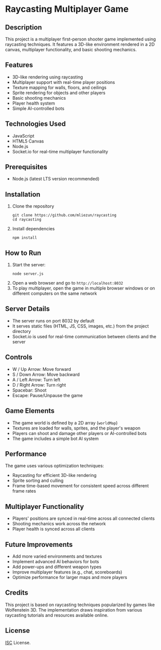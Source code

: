 # Raycasting Multiplayer Game

## Description
This project is a multiplayer first-person shooter game implemented using raycasting techniques. It features a 3D-like environment rendered in a 2D canvas, multiplayer functionality, and basic shooting mechanics.

## Features
- 3D-like rendering using raycasting
- Multiplayer support with real-time player positions
- Texture mapping for walls, floors, and ceilings
- Sprite rendering for objects and other players
- Basic shooting mechanics
- Player health system
- Simple AI-controlled bots

## Technologies Used
- JavaScript
- HTML5 Canvas
- Node.js
- Socket.io for real-time multiplayer functionality

## Prerequisites
- Node.js (latest LTS version recommended)

## Installation
1. Clone the repository
   ```
   git clone https://github.com/mliezun/raycasting
   cd raycasting
   ```
2. Install dependencies
   ```
   npm install
   ```

## How to Run
1. Start the server:
   ```
   node server.js
   ```
2. Open a web browser and go to `http://localhost:8032`
3. To play multiplayer, open the game in multiple browser windows or on different computers on the same network

## Server Details
- The server runs on port 8032 by default
- It serves static files (HTML, JS, CSS, images, etc.) from the project directory
- Socket.io is used for real-time communication between clients and the server

## Controls
- W / Up Arrow: Move forward
- S / Down Arrow: Move backward
- A / Left Arrow: Turn left
- D / Right Arrow: Turn right
- Spacebar: Shoot
- Escape: Pause/Unpause the game

## Game Elements
- The game world is defined by a 2D array (`worldMap`)
- Textures are loaded for walls, sprites, and the player's weapon
- Players can shoot and damage other players or AI-controlled bots
- The game includes a simple bot AI system

## Performance
The game uses various optimization techniques:
- Raycasting for efficient 3D-like rendering
- Sprite sorting and culling
- Frame time-based movement for consistent speed across different frame rates

## Multiplayer Functionality
- Players' positions are synced in real-time across all connected clients
- Shooting mechanics work across the network
- Player health is synced across all clients

## Future Improvements
- Add more varied environments and textures
- Implement advanced AI behaviors for bots
- Add power-ups and different weapon types
- Improve multiplayer features (e.g., chat, scoreboards)
- Optimize performance for larger maps and more players

## Credits
This project is based on raycasting techniques popularized by games like Wolfenstein 3D. The implementation draws inspiration from various raycasting tutorials and resources available online.

## License

[ISC](./LICENSE) License.

